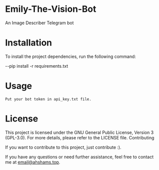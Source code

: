 # Emily-The-Vision-Bot
An Image Describer Telegram bot


# Installation

To install the project dependencies, run the following command:

--pip install -r requirements.txt

# Usage

    Put your bot token in api_key.txt file.

# License

This project is licensed under the GNU General Public License, Version 3 (GPL-3.0). For more details, please refer to the LICENSE file.
Contributing

If you want to contribute to this project, just contribute :).



If you have any questions or need further assistance, feel free to contact me at email@ahshams.top.
